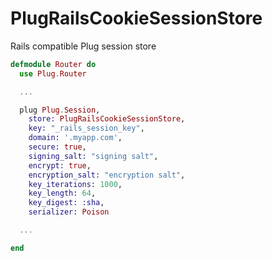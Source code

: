 PlugRailsCookieSessionStore
===========================

Rails compatible Plug session store

```elixir
defmodule Router do
  use Plug.Router

  ...

  plug Plug.Session,
    store: PlugRailsCookieSessionStore,
    key: "_rails_session_key",
    domain: '.myapp.com',
    secure: true,
    signing_salt: "signing salt",
    encrypt: true,
    encryption_salt: "encryption salt",
    key_iterations: 1000,
    key_length: 64,
    key_digest: :sha,
    serializer: Poison

  ...

end
```
